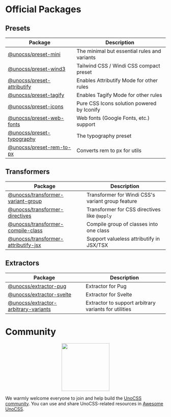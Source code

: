# Official Packages

## Presets

| Package                                            | Description                                  |
| -------------------------------------------------- | -------------------------------------------- |
| [@unocss/preset-mini](/presets/mini)               | The minimal but essential rules and variants |
| [@unocss/preset-wind3](/presets/wind3)               | Tailwind CSS / Windi CSS compact preset      |
| [@unocss/preset-attributify](/presets/attributify) | Enables Attributify Mode for other rules     |
| [@unocss/preset-tagify](/presets/tagify)           | Enables Tagify Mode for other rules          |
| [@unocss/preset-icons](/presets/icons)             | Pure CSS Icons solution powered by Iconify   |
| [@unocss/preset-web-fonts](/presets/web-fonts)     | Web fonts (Google Fonts, etc.) support       |
| [@unocss/preset-typography](/presets/typography)   | The typography preset                        |
| [@unocss/preset-rem-to-px](/presets/rem-to-px)     | Converts rem to px for utils                 |

## Transformers

| Package                                                              | Description                                       |
| -------------------------------------------------------------------- | ------------------------------------------------- |
| [@unocss/transformer-variant-group](/transformers/variant-group)     | Transformer for Windi CSS's variant group feature |
| [@unocss/transformer-directives](/transformers/directives)           | Transformer for CSS directives like `@apply`      |
| [@unocss/transformer-compile-class](/transformers/compile-class)     | Compile group of classes into one class           |
| [@unocss/transformer-attributify-jsx](/transformers/attributify-jsx) | Support valueless attributify in JSX/TSX          |

## Extractors

| Package                                                                | Description                                           |
| ---------------------------------------------------------------------- | ----------------------------------------------------- |
| [@unocss/extractor-pug](/extractors/pug)                               | Extractor for Pug                                     |
| [@unocss/extractor-svelte](/extractors/svelte)                         | Extractor for Svelte                                  |
| [@unocss/extractor-arbitrary-variants](/extractors/arbitrary-variants) | Extractor to support arbitrary variants for utilities |

# Community

<p align="center">
  <img src="https://avatars.githubusercontent.com/unocss-community" width='150' />
</p>

We warmly welcome everyone to join and help build the [UnoCSS community](https://github.com/unocss-community). You can use and share UnoCSS-related resources in [Awesome UnoCSS](https://github.com/unocss-community/awesome-unocss).
